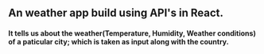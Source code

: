 ## An weather app build using API's in React.
#### It tells us about the weather(Temperature, Humidity, Weather conditions) of a paticular city; which is taken as input along with the country. 